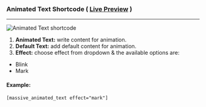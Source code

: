 ### Animated Text Shortcode ( [Live Preview](http://massivedemo.lab.themebucket.net/features/slider/image/animated-text/) )
---

![Animated Text shortcode](http://i.imgur.com/SolU0fq.png)

1. **Animated Text:** write content for animation.
2. **Default Text:** add default content for animation.
3. **Effect:** choose effect from dropdown & the available options are:
  * Blink
  * Mark

#### Example:
```
[massive_animated_text effect="mark"]
```

